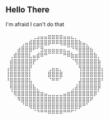 ## Hello There

I'm afraid I can't do that

⠀⠀⠀⠀⠀⠀⠀⢀⣠⣤⣤⣶⣶⣶⣶⣤⣤⣄⡀⠀⠀⠀⠀⠀⠀⠀
⠀⠀⠀⠀⢀⣤⣾⣿⣿⣿⣿⡿⠿⠿⢿⣿⣿⣿⣿⣷⣤⡀⠀⠀⠀⠀
⠀⠀⠀⣴⣿⣿⣿⠟⠋⣻⣤⣤⣤⣤⣤⣄⣉⠙⠻⣿⣿⣿⣦⠀⠀⠀
⠀⢀⣾⣿⣿⣿⣇⣤⣾⠿⠛⠉⠉⠉⠉⠛⠿⣷⣶⣿⣿⣿⣿⣷⡀⠀
⠀⣾⣿⣿⣿⣿⣿⡟⠁⠀⠀⠀⠀⠀⠀⠀⠀⠈⢻⣿⣿⣿⣿⣿⣷⠀
⢠⣿⣿⣿⣿⣿⡟⠀⠀⠀⠀⢀⣤⣤⡀⠀⠀⠀⠀⢻⣿⣿⣿⣿⣿⡄
⢸⣿⣿⣿⣿⣿⡇⠀⠀⠀⠀⣿⣿⣿⣿⠀⠀⠀⠀⢸⣿⣿⣿⣿⣿⡇
⠘⣿⣿⣿⣿⣿⣧⠀⠀⠀⠀⠈⠛⠛⠁⠀⠀⠀⠀⣼⣿⣿⣿⣿⣿⠃
⠀⢿⣿⣿⣿⣿⣿⣧⡀⠀⠀⠀⠀⠀⠀⠀⠀⢀⣼⣿⣿⣿⣿⣿⡿⠀
⠀⠈⢿⣿⣿⣿⣿⣿⣿⣶⣤⣀⣀⣀⣀⣤⣶⣿⣿⣿⣿⣿⣿⡿⠁⠀
⠀⠀⠀⠻⣿⣿⣿⣿⣿⣿⣿⣿⣿⣿⣿⣿⣿⣿⣿⣿⣿⣿⠟⠀⠀⠀
⠀⠀⠀⠀⠈⠛⢿⣿⣿⣿⣿⣿⣿⣿⣿⣿⣿⣿⣿⡿⠛⠁⠀⠀⠀⠀
⠀⠀⠀⠀⠀⠀⠀⠈⠙⠛⠛⠿⠿⠿⠿⠛⠛⠋⠁⠀⠀⠀⠀⠀⠀⠀
<!--
**sascha-buettner/sascha-buettner** is a ✨ _special_ ✨ repository because its `README.md` (this file) appears on your GitHub profile.

Here are some ideas to get you started:

- 🔭 I’m currently working on ...
- 🌱 I’m currently learning ...
- 👯 I’m looking to collaborate on ...
- 🤔 I’m looking for help with ...
- 💬 Ask me about ...
- 📫 How to reach me: ...
- 😄 Pronouns: ...
- ⚡ Fun fact: ...
-->
